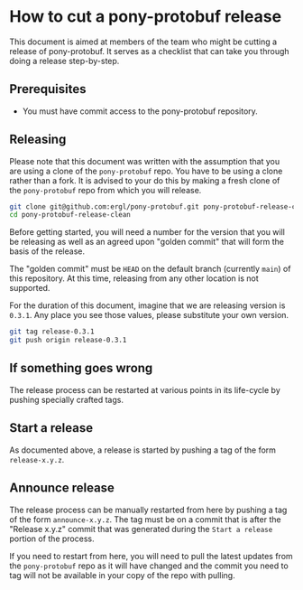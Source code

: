 # How to cut a pony-protobuf release

This document is aimed at members of the team who might be cutting a release of pony-protobuf. It serves as a checklist that can take you through doing a release step-by-step.

## Prerequisites

* You must have commit access to the pony-protobuf repository.

## Releasing

Please note that this document was written with the assumption that you are using a clone of the `pony-protobuf` repo. You have to be using a clone rather than a fork. It is advised to your do this by making a fresh clone of the `pony-protobuf` repo from which you will release.

```bash
git clone git@github.com:ergl/pony-protobuf.git pony-protobuf-release-clean
cd pony-protobuf-release-clean
```

Before getting started, you will need a number for the version that you will be releasing as well as an agreed upon "golden commit" that will form the basis of the release.

The "golden commit" must be `HEAD` on the default branch (currently `main`) of this repository. At this time, releasing from any other location is not supported.

For the duration of this document, imagine that we are releasing version is `0.3.1`. Any place you see those values, please substitute your own version.

```bash
git tag release-0.3.1
git push origin release-0.3.1
```

## If something goes wrong

The release process can be restarted at various points in its life-cycle by pushing specially crafted tags.

## Start a release

As documented above, a release is started by pushing a tag of the form `release-x.y.z`.

## Announce release

The release process can be manually restarted from here by pushing a tag of the form `announce-x.y.z`. The tag must be on a commit that is after the "Release x.y.z" commit that was generated during the `Start a release` portion of the process.

If you need to restart from here, you will need to pull the latest updates from the `pony-protobuf` repo as it will have changed and the commit you need to tag will not be available in your copy of the repo with pulling.
